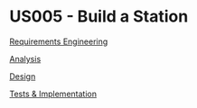# US005 - Build a Station

[Requirements Engineering](01.requirements-engineering/US005-requirements.md)

[Analysis](02.analysis/US005-analysis.md)

[Design](03.design/US05-design)

[Tests & Implementation](04.tests-and-implementation/US006-tests-and-implementation.md)